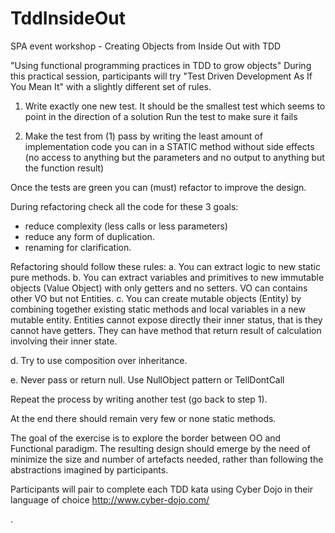 TddInsideOut
============

SPA event workshop - Creating Objects from Inside Out with TDD



"Using functional programming practices in TDD to grow objects"
During this practical session, participants will try "Test Driven Development As If You Mean It" with a slightly different set of rules. 


1) Write exactly one new test. It should be the smallest test which seems to point in the direction of a solution
Run the test to make sure it fails

2) Make the test from (1) pass by writing the least amount of implementation code you can in a STATIC method without side effects (no access to anything but the parameters and no output to anything but the function result)

Once the tests are green you can (must) refactor to improve the design. 

During refactoring check all the code for these 3 goals:
- reduce complexity (less calls or less parameters)
- reduce any form of duplication. 
- renaming for clarification.

Refactoring should follow these rules:
a. You can extract logic to new static pure methods.
b. You can extract variables and primitives to new immutable objects (Value Object) with only getters and no setters. VO can contains other VO but not Entities.
c. You can create mutable objects (Entity) by combining together existing static methods and local variables in a new mutable entity. Entities cannot expose directly their inner status, that is they cannot have getters. They can have method that return result of calculation involving their inner state. 

d. Try to use composition over inheritance.

e. Never pass or return null. Use NullObject pattern or TellDontCall


Repeat the process by writing another test (go back to step 1).


At the end there should remain very few or none static methods.

The goal of the exercise is to explore the border between OO and Functional paradigm.
The resulting design should emerge by the need of minimize the size and number of artefacts needed, rather than following the abstractions imagined by participants.


Participants will pair to complete each TDD kata using Cyber Dojo in their language of choice http://www.cyber-dojo.com/


.



